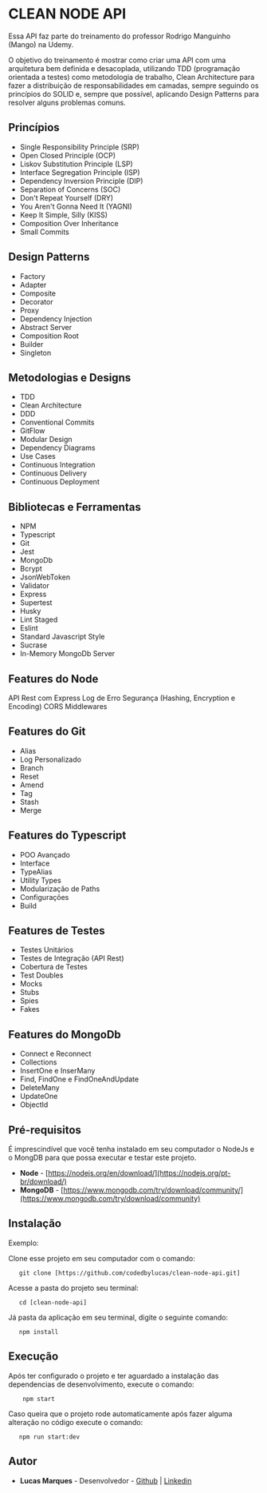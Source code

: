 # CLEAN NODE API 

Essa API faz parte do treinamento do professor Rodrigo Manguinho (Mango) na Udemy.

O objetivo do treinamento é mostrar como criar uma API com uma arquitetura bem definida e desacoplada, utilizando TDD (programação orientada a testes) como metodologia de trabalho, Clean Architecture para fazer a distribuição de responsabilidades em camadas, sempre seguindo os princípios do SOLID e, sempre que possível, aplicando Design Patterns para resolver alguns problemas comuns.


## Princípios

- Single Responsibility Principle (SRP)
- Open Closed Principle (OCP)
- Liskov Substitution Principle (LSP)
- Interface Segregation Principle (ISP)
- Dependency Inversion Principle (DIP)
- Separation of Concerns (SOC)
- Don't Repeat Yourself (DRY)
- You Aren't Gonna Need It (YAGNI)
- Keep It Simple, Silly (KISS)
- Composition Over Inheritance
- Small Commits


## Design Patterns

- Factory
- Adapter
- Composite
- Decorator
- Proxy
- Dependency Injection
- Abstract Server
- Composition Root
- Builder
- Singleton


## Metodologias e Designs

- TDD
- Clean Architecture
- DDD
- Conventional Commits
- GitFlow
- Modular Design
- Dependency Diagrams
- Use Cases
- Continuous Integration
- Continuous Delivery
- Continuous Deployment


## Bibliotecas e Ferramentas

- NPM
- Typescript
- Git
- Jest
- MongoDb
- Bcrypt
- JsonWebToken
- Validator
- Express
- Supertest
- Husky
- Lint Staged
- Eslint
- Standard Javascript Style
- Sucrase
- In-Memory MongoDb Server


## Features do Node
API Rest com Express
Log de Erro
Segurança (Hashing, Encryption e Encoding)
CORS
Middlewares


## Features do Git

- Alias
- Log Personalizado
- Branch
- Reset
- Amend
- Tag
- Stash
- Merge


## Features do Typescript

- POO Avançado
- Interface
- TypeAlias
- Utility Types
- Modularização de Paths
- Configurações
- Build


## Features de Testes

- Testes Unitários
- Testes de Integração (API Rest)
- Cobertura de Testes
- Test Doubles
- Mocks
- Stubs
- Spies
- Fakes

## Features do MongoDb

- Connect e Reconnect
- Collections
- InsertOne e InserMany
- Find, FindOne e FindOneAndUpdate
- DeleteMany
- UpdateOne
- ObjectId


## Pré-requisitos

É imprescindível que você tenha instalado em seu computador o NodeJs e o MongDB para que possa executar e testar este projeto.

- **Node** - [https://nodejs.org/en/download/](https://nodejs.org/pt-br/download/)
- **MongoDB** - [https://www.mongodb.com/try/download/community/](https://www.mongodb.com/try/download/community)

## Instalação

 Exemplo:

 Clone esse projeto em seu computador com o comando:

 ```
 	git clone [https://github.com/codedbylucas/clean-node-api.git]
 ```

 Acesse a pasta do projeto seu terminal:

 ```
 	cd [clean-node-api]
 ```

 Já pasta da aplicação em seu terminal, digite o seguinte comando:

 ```
 	npm install
 ```


## Execução

Após ter configurado o projeto e ter aguardado a instalação das dependencias de desenvolvimento, execute o comando:

```
 	npm start
```

 Caso queira que o projeto rode automaticamente após fazer alguma alteração no código execute o comando:

 ```
 	npm run start:dev
 ```

## Autor

- **Lucas Marques** - Desenvolvedor - [Github](https://github.com/codedbylucas) | [Linkedin](https://www.linkedin.com/in/codedbylucas/)
 
